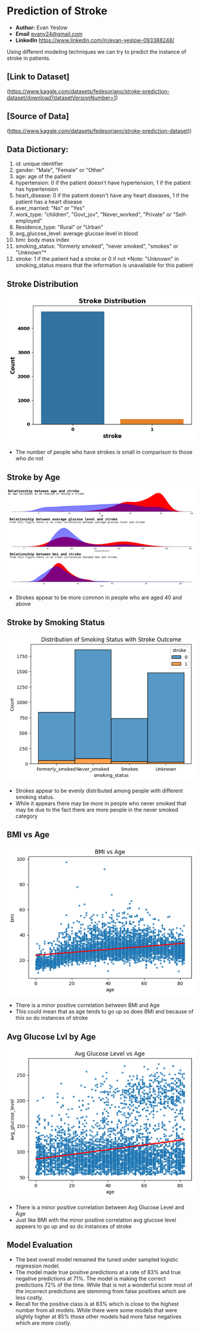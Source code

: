 # **Prediction of Stroke**
- **Author:** Evan Yeslow
- **Email** evany24@gmail.com
- **LinkedIn** https://www.linkedin.com/in/evan-yeslow-093388248/

Using different modeling techniques we can try to predict the instance of stroke in patients.

## **[Link to Dataset]**

(https://www.kaggle.com/datasets/fedesoriano/stroke-prediction-dataset/download?datasetVersionNumber=1)

## **[Source of Data]**

(https://www.kaggle.com/datasets/fedesoriano/stroke-prediction-dataset))

## **Data Dictionary:**
1. id: unique identifier
2. gender: "Male", "Female" or "Other"
3. age: age of the patient
4. hypertension: 0 if the patient doesn't have hypertension, 1 if the patient has hypertension
5. heart_disease: 0 if the patient doesn't have any heart diseases, 1 if the patient has a heart disease
6. ever_married: "No" or "Yes"
7. work_type: "children", "Govt_jov", "Never_worked", "Private" or "Self-employed"
8. Residence_type: "Rural" or "Urban"
9. avg_glucose_level: average glucose level in blood
10. bmi: body mass index
11. smoking_status: "formerly smoked", "never smoked", "smokes" or "Unknown"*
12. stroke: 1 if the patient had a stroke or 0 if not 
 *Note: "Unknown" in smoking_status means that the information is unavailable for this patient

## **Stroke Distribution**

![Stroke Instance](https://github.com/evany24/Stroke-Prediction/blob/main/stroke%20distribution.png)

 - The number of people who have strokes is small in comparison to those who do not

## **Stroke by Age**

![Stroke by Age](https://github.com/evany24/Stroke-Prediction/blob/main/strokekernelplot.png)

 - Strokes appear to be more common in people who are aged 40 and above

## **Stroke by Smoking Status**

![Stroke by Smoking Status](https://github.com/evany24/Stroke-Prediction/blob/main/smoking%20status%20stroke.png)

- Strokes appear to be evenly distributed among people with different smoking status.
- While it appears there may be more in people who never smoked that may be due to the fact there are more people in the never smoked category

## **BMI vs Age**

![BMI by Age](https://github.com/evany24/Stroke-Prediction/blob/main/bmi%20vs%20age.png)

- There is a minor positive correlation between BMI and Age
- This could mean that as age tends to go up so does BMI and because of this so do instances of stroke

## **Avg Glucose Lvl by Age**

![Average Glucose Level by Age](https://github.com/evany24/Stroke-Prediction/blob/main/glucose%20by%20age.png)

- There is a minor positive correlation between Avg Glucose Level and Age
- Just like BMI with the minor positive correlation avg glucose level appears to go up and so do instances of stroke

## **Model Evaluation**

- The best overall model remained the tuned under sampled logistic regression model.
 -  The model made true positive predictions at a rate of 83% and true negative predictions at 71%. The model is making the correct predictions 72% of the time. While that is not a wonderful score most of the incorrect predictions are stemming from false positives which are less costly.
- Recall for the positive class is at 83% which is close to the highest number from all models. While there were some models that were slightly higher at 85% those other models had more false negatives which are more costly.
